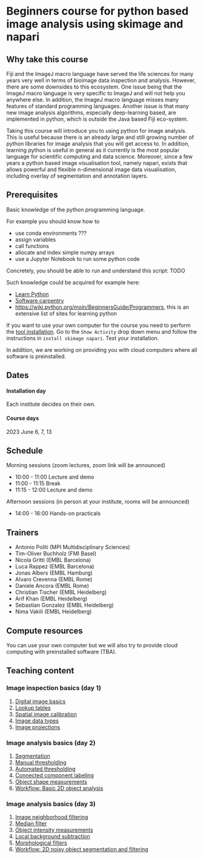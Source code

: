 # Beginners course for python based image analysis using skimage and napari

## Why take this course

Fiji and the ImageJ macro language have served the life sciences for many years very well in terms of bioimage data inspection and analysis. However, there are some downsides to this ecosystem. One issue being that the ImageJ macro language is very specific to ImageJ and will not help you anywhere else. In addition, the ImageJ macro language misses many features of standard programming languages. Another issue is that many new image analysis algorithms, especially deep-learning based, are implemented in python, which is outside the Java based Fiji eco-system.

Taking this course will introduce you to using python for image analysis. This is useful because there is an already large and still growing number of python libraries for image analysis that you will get access to. In addition, learning python is useful in general as it currently is the most popular language for scientific computing and data science. Moreover, since a few years a python based image visualisation tool, namely napari, exists that allows powerful and flexible n-dimensional image data visualisation, including overlay of segmentation and annotation layers.

## Prerequisites

Basic knowledge of the python programming language.

For example you should know how to
- use conda environments ???
- assign variables
- call functions
- allocate and index simple numpy arrays
- use a Jupyter Notebook to run some python code

Concretely, you should be able to run and understand this script: TODO

Such knowledge could be acquired for example here:

- [Learn Python](https://www.learnpython.org/en/Welcome)
- [Software carpentry](https://swcarpentry.github.io/python-novice-inflammation/)
- https://wiki.python.org/moin/BeginnersGuide/Programmers, this is an extensive list of sites for learning python

If you want to use your own computer for the course you need to perform the [tool installation](https://neubias.github.io/training-resources/tool_installation/index.html). Go to the `Show Activity` drop down menu and follow the instructions in `install skimage napari`. Test your installation. 

In addition, we are working on providing you with cloud computers where all software is preinstalled.

## Dates

#### Installation day

Each institute decides on their own.

#### Course days

2023 June 6, 7, 13

## Schedule

Morning sessions (zoom lectures, zoom link will be announced)
- 10:00 - 11:00 Lecture and demo
- 11:00 - 11:15 Break
- 11:15 - 12:00 Lecture and demo

Afternoon sessions (in person at your institute, rooms will be announced)
- 14:00 - 16:00 Hands-on practicals

## Trainers

- Antonio Politi (MPI Multidisciplinary Sciences)
- Tim-Oliver Buchholz (FMI Basel)
- Nicola Gritti (EMBL Barcelona)
- Luca Rappez (EMBL Barcelona)
- Jonas Albers (EMBL Hamburg)
- Alvaro Crevenna (EMBL Rome)
- Daniele Ancora (EMBL Rome)
- Christian Tischer (EMBL Heidelberg)
- Arif Khan (EMBL Heidelberg)
- Sebastian Gonzalez (EMBL Heidelberg)
- Nima Vakili (EMBL Heidelberg)

## Compute resources

You can use your own computer but we will also try to provide cloud computing with preinstalled software (TBA).

## Teaching content

### Image inspection basics (day 1)

1. [Digital image basics](https://neubias.github.io/training-resources/pixels/index.html)
1. [Lookup tables](https://neubias.github.io/training-resources/lut/index.html)
1. [Spatial image calibration](https://neubias.github.io/training-resources/spatial_calibration/index.html) 
1. [Image data types](https://neubias.github.io/training-resources/datatypes/index.html) 
1. [Image projections](https://neubias.github.io/training-resources/projections/index.html)

### Image analysis basics (day 2)

1. [Segmentation](https://neubias.github.io/training-resources/segmentation/index.html)
1. [Manual thresholding](https://neubias.github.io/training-resources/binarization/index.html)
1. [Automated thresholding](https://neubias.github.io/training-resources/auto_threshold/index.html) 
1. [Connected component labeling](https://neubias.github.io/training-resources/connected_components/index.html)
1. [Object shape measurements](https://neubias.github.io/training-resources/measure_shapes/index.html)
1. [Workflow: Basic 2D object analysis](https://neubias.github.io/training-resources/workflow_segment_2d_nuclei_measure_shape/index.html)

### Image analysis basics (day 3)

1. [Image neighborhood filtering](https://neubias.github.io/training-resources/filter_neighbourhood/index.html)
1. [Median filter](https://neubias.github.io/training-resources/median_filter/index.html)
1. [Object intensity measurements](https://neubias.github.io/training-resources/measure_intensities/index.html)
1. [Local background subtraction](https://neubias.github.io/training-resources/local_background_correction/index.html)
1. [Morphological filters](https://neubias.github.io/training-resources/filter_morphological/index.html)
1. [Workflow: 2D noisy object segmentation and filtering](https://neubias.github.io/training-resources/workflow_segment_2d_noisy_nuclei_filter_objects_measure_shape/index.html)
